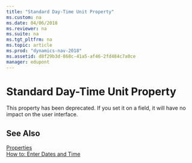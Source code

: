 ```yaml
---
title: "Standard Day-Time Unit Property"
ms.custom: na
ms.date: 04/06/2018
ms.reviewer: na
ms.suite: na
ms.tgt_pltfrm: na
ms.topic: article
ms.prod: "dynamics-nav-2018"
ms.assetid: d8f29b3d-868c-41a5-af46-2fd484c7a0ce
manager: edupont
---
```

# Standard Day-Time Unit Property
This property has been deprecated. If you set it on a field, it will have no impact on the user interface.  

## See Also  
[Properties](Properties.md)  
[How to: Enter Dates and Time](/dynamics-nav-app/ui-how-enter-date-time)  
